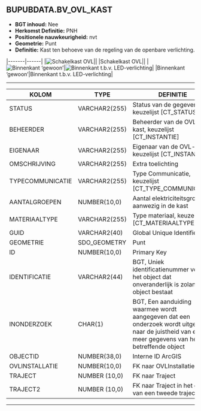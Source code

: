 ﻿## BUPUBDATA.BV_OVL_KAST


* __BGT inhoud:__ Nee
* __Herkomst Definitie:__ PNH
* __Positionele nauwkeurigheid:__ nvt
* __Geometrie:__ Punt
* __Definitie:__ Kast ten behoeve van de regeling van de openbare verlichting.

|-------|------|
|![Schakelkast OVL](ovlkast_1.png)||
|Schakelkast OVL||
|![Binnenkant ‘gewoon’](ovlkast_2.png)|![Binnenkant t.b.v. LED-verlichting](ovlkast_3.png)|
|Binnenkant ‘gewoon’|Binnenkant t.b.v. LED-verlichting|

***

|KOLOM                           	|TYPE          	|DEFINITIE|
|------                          	|----          	|-----    |
|STATUS                          	|VARCHAR2(255) 	|Status van de gegevens, keuzelijst [CT_STATUS]|
|BEHEERDER                       	|VARCHAR2(255) 	|Beheerder van de OVL-kast, keuzelijst [CT_INSTANTIE]|
|EIGENAAR                        	|VARCHAR2(255) 	|Eigenaar van de OVL-kast, keuzelijst [CT_INSTANTIE]|
|OMSCHRIJVING                    	|VARCHAR2(255) 	|Extra toelichting|
|TYPECOMMUNICATIE                	|VARCHAR2(255) 	|Type Communicatie, keuzelijst [CT_TYPE_COMMUNICATIE]|
|AANTALGROEPEN                   	|NUMBER(10,0)  	|Aantal elektriciteitsgroepen aanwezig in de kast|
|MATERIAALTYPE                   	|VARCHAR2(255)  |Type materiaal, keuzelijst [CT_MATERIAALTYPE]|
|GUID                            	|VARCHAR2(40)  	|Global Unique Identifier|
|GEOMETRIE                       	|SDO_GEOMETRY  	|Punt|
|ID                              	|NUMBER(10,0)  	|Primary Key|
|IDENTIFICATIE			            |VARCHAR2(44)  	|BGT, Uniek identificatienummer voor het object dat onveranderlijk is zolang het object bestaat|
|INONDERZOEK                        |CHAR(1)       	|BGT, Een aanduiding waarmee wordt aangegeven dat een onderzoek wordt uitgevoerd naar de juistheid van een of meer gegevens van het betreffende object|
|OBJECTID                        	|NUMBER(38,0)   |Interne ID ArcGIS|
|OVLINSTALLATIE                  	|NUMBER(10,0)  	|FK naar OVLInstallatie|
|TRAJECT							|NUMBER (10,0)	|FK naar Traject|
|TRAJECT2							|NUMBER (10,0)	|FK naar Traject in het geval van een tweede traject|

***



